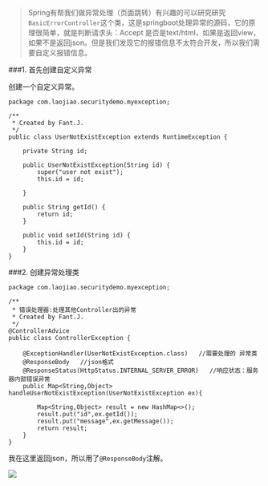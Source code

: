>Spring有帮我们做异常处理（页面跳转）有兴趣的可以研究研究`BasicErrorController`这个类，这是springboot处理异常的源码，它的原理很简单，就是判断请求头：Accept 是否是text/html，如果是返回view，如果不是返回json。但是我们发现它的报错信息不太符合开发，所以我们需要自定义报错信息。

###1. 首先创建自定义异常

创建一个自定义异常。

```
package com.laojiao.securitydemo.myexception;

/**
 * Created by Fant.J.
 */
public class UserNotExistException extends RuntimeException {

    private String id;

    public UserNotExistException(String id) {
        super("user not exist");
        this.id = id;

    }

    public String getId() {
        return id;
    }

    public void setId(String id) {
        this.id = id;
    }
}

```

###2. 创建异常处理类

```
package com.laojiao.securitydemo.myexception;

/**
 * 错误处理器:处理其他Controller出的异常
 * Created by Fant.J.
 */
@ControllerAdvice
public class ControllerException {

    @ExceptionHandler(UserNotExistException.class)   //需要处理的 异常类
    @ResponseBody   //json格式
    @ResponseStatus(HttpStatus.INTERNAL_SERVER_ERROR)   //响应状态：服务器内部错误异常
    public Map<String,Object> handleUserNotExistException(UserNotExistException ex){

        Map<String,Object> result = new HashMap<>();
        result.put("id",ex.getId());
        result.put("message",ex.getMessage());
        return result;
    }
}

```

我在这里返回json，所以用了` @ResponseBody `注解。

![](https://upload-images.jianshu.io/upload_images/5786888-f62c4b2066698c9e.png?imageMogr2/auto-orient/strip%7CimageView2/2/w/1240)
